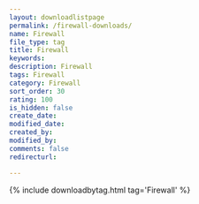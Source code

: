 ```yaml
---
layout: downloadlistpage
permalink: /firewall-downloads/
name: Firewall
file_type: tag
title: Firewall
keywords:
description: Firewall
tags: Firewall
category: Firewall
sort_order: 30
rating: 100
is_hidden: false
create_date:
modified_date:
created_by:
modified_by:
comments: false
redirecturl:

---
```

 {% include downloadbytag.html tag='Firewall' %}
